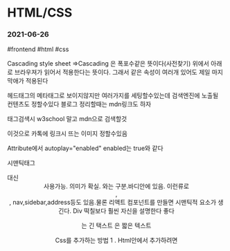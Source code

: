# HTML/CSS
### 2021-06-26
#frontend #html #css

 
Cascading style sheet =>Cascading 은 폭포수같은 뜻이다(사전찾기) 위에서 아래로 브라우져가 읽어서 적용한다는 뜻이다. 그래서 같은 속성이 여러개 있어도 제일 마지막애가 적용된다

헤드태그의 메타태그로 보이지않지만 여러가지를 세팅할수있는데 검색엔진에 노출될 컨텐츠도 정할수있다 블로그 정리할때는 mdn링크도 하자

태그검색시 w3school 말고 mdn으로 검색할것



<meta property="og:image" content="~~">

이것으로 카톡에 링크시 뜨는 이미지 정할수있음


Attribute에서 autoplay="enabled" enabled는 true와 같다


시맨틱태그 <div id=header> 대신 <header> 사용가능. 의미가 확실. <head>와는 구분.바디안에 있음. 이런류로 <main>, <footer>, nav,sidebar,address등도 있음.물론 리액트 컴포넌트를 만들면 시맨틱적 요소가 생긴다. Div 떡칠보다 훨씬 자신을 설명한다 좋다

<p>는 긴 택스트 <span>은 짧은 텍스트

Css를 추가하는 방법 1 . Html안에서 추가하려면 <style>태그안에 css를 작성한다 internal cas 2. 외부 css를 link태그로 연결한다 external css

태그는 block과 inline 두타입으로 나뉘는데 블록은 줄이 넘어가고 옆에 위치하지 않는다. Div나 p같은 박스들이 보통 블록이다
\

display 속성으로 블록 인라인 설정할수있는데 인라인은 width height등을 가질수옶다. 그래서 div를 inline으로 바꿔보면 사라진다


Margin: 위 오 아 왼 시계방향



Collapsing margin 정리



마진은 보더의 바깥쪽 공간 패딩은 보더 안쪽이다 패딩에 의해 부모바깥으로 빠져나갈수도 이ㅛ다


Css에서 * {속성} 이렇게하면 모든 태그에 적용

인라인은 마진을 좌우로만 가질수이ㅛ다 패딩은 상하좌우가능


Css 클래스 여러개 가능 class="abc def" 띄어쓰기로 여러개. 중복된 css코드 뽑아낼때 유용

display: inline-block; 블록이면서 가로로 배열.하지만 비추. 걍 flex쓰자


height:100vh; viewport height 화면 크기의 100배


display:fixed;를 하면 스크롤해도 따라다닌다. 단 fixed가 아닐때 위치한 자리에 계속 있는다. 그리고 fixed에서 position을 변경하면 위치가 움직이는데 이 경우에 움직이는 녀석은 zlayer가 위로 올라온다. Fixed에서 top left등을 변경하면 화면상의 절대위치가 된다 relative에서 움직이면 처음위치에 대한 상대위치가 된다 absolute는 relative한 부모의 기준에서 움직이며 부모를 쭉타고가도 relative가 없으면(있으면 가장 먼저만나는거) body기준으로 움직인다. 요부분들 책으로 잘정리할것


span:nth-child(3n+2){} 이런걸 pseudo selector라고 한다


div p span {...} div안의 p안의 span에만 스타일 적용. 부모를 얼마든지 쓸수있다


Combinator. div>span {...} div의 자손이 아닌 자식인 span에게 스타일 적용. p+span {...} p와 같은 위상의 바로뒤에있는형제에게 스타일 적용. 같은위상이되 안붙어있다면 p~span {...}


Attribute selector. Input:required {...} Input[type="password"] {...} Input[placeholder~="name"] {...} 이거는 플레이스홀더중 name이 들어가는 애들(firstname이라덙) 이런류가 많으니 무언가 필요하다 싶으면 mdn을 찾아보자


Css state=> active(클릭) hover focus(키보드클릭) 시 스타일




focus-within은 자식이 포커스되었을때 부모가 바뀌는것. 폼이 있고 그안에 텍스트박스가 있을때라던지. 반대도 가능하다 form:hover input {…} 폼에 호버되면 인풋이 변한다. form:hover input:focus {…} 이거는 조건이 둘다 맞아야함


수도 셀럭터는 더 있다 input::placeholder {…} 플레이스홀더 수정. 땡땡으로 여러개 있음 퍼스트 레터라던지


Css custom property => css 변수


Css transition. transition: 바꿀것(전부면 all, 예를들어 background-color) 5s(시간) ease; 이런식이고 transition은 요소에 넣어야하고 요소:hover 이런곳에는 넣지않도록 한다. 여러 요소를 바꿀거면 콤마로 연결한다


Css Transformation으로 위치나 크기 회전등을 할수있다. Translate등으로 위치를 바꿔도 block의 박스정보는 바뀌지 않는다. 예를들어 옆에 박스가 밀린다거나하는 현상이 없으며 보여지는 픽셀만 달라지는 덧이다


Css animation은 transition과 달리 이벤트 없이도 움직이는거고 쓰는법은 찾아보자

Html 작성시 !를 치면 자동완성으로 기본폼을 작성할수있다


Html에서 스크립트는 바디의 마지막에 넣도록 한다. 그래야 위에넣은것들이 변환이 되니까


폰트패밀리 자동완성을 보면 쓸만한게 많음 애플꺼 이쁨 여러폰트가 있는데 앞에서부터 없으면 다음꺼 이런식으로 적용됨

구글폰트에 쓸만한거 많음

6.5 Statusbar css에서 후반부에 센터에 배치하는 css hack소개한다. 꼭 알아서 블로그에도 정리하자 포스트 상단 헤더 배치에서 고생했던거같은게 나온다



#inputform input {…} 인풋폼클래스인 개체의 자식인 인풋에 적용


Border-bottom 으로 아래만 선긋기


input:not(h1) {…} 이런식으로 not을 이용해 예외를 깔끔히 처리. 문법은 다시 검색


input[type=“submit”] {….} 처럼 속성으로 구체화 가능


form에서 action에 html파일 적으면 서밋때 이동하고 method는 겟이나 포스트이다


https://m.blog.naver.com/byk5913/221697651280
![](HTMLCSS/dthumb-phinf.pstatic.net.jpg)이미지 썸네일 삭제

**[ CSS Flex ] 7. order / flex-grow**
Flex items를 위한 속성입니다.HTMLCSSHTMLCSS 
m.blog.naver.com


 
선택자 / 스타일 속성 / 스타일 값
h1 {
    color : red;
}


*** 전체 선택자** : body보다 넓은 개념

**- Pseudo-class selector**
:로 확장하는걸 가상클래스 선택자라고 한다.

**- Pseudo-element selector**
::은 가상요소선택자라고 한다.

**# 아이디 선택자**

**. 클래스 선택자**
=> 여러개 사용이 가능하다
<h1 class=“aaa bbb”>


**기본 속성 선택자**
input[type=text] {
    background: red;
}

=> 대괄호안에 속성과 값을 넣어 한정시킬 수 있다.

**후손 선택자**
말 그대로 자식을 포함해서 더 후손까지 적용시킬 수 있다.

선택자A 선택자B
=> A의 후손에 위차하는 선택자 B를 선택함
#header h1 {
    color:blue;
}

// 아이디가 header인 태그의 후손인 h1 선택


**자손 선택자**
선택자A > 선택자B
=> 바로 아래 자손만 적용시킨다.

**동위 선택자**
선택자A + 선택자B
=> 바로 뒤에 있는 동위 태그

선택자A ~ 선택자B
=> 뒤에 위치하는 동위 태그

**반응선택자**
:active
:hover

**상태선택자**
:checked
:focus
:enabled
:disabled


**구조선택자**
유용한 기능이다.
li:nth-child(2n+1)

<li> 중 저 수열에 해당하는 애들만 적용된다.
<li>의 자식중이 아니라 <li> 중이라는것을 주의
 
